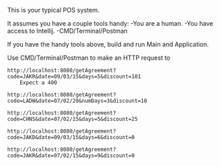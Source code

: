 This is your typical POS system.

It assumes you have a couple tools handy:
    -You are a human.
    -You have access to Intellij.
    -CMD/Terminal/Postman

If you have the handy tools above, build and run Main and Application.

Use CMD/Terminal/Postman to make an HTTP request to
    
    http://localhost:8080/getAgreement?code=JAKR&date=09/03/15&days=5&discount=101
        Expect a 400
    
    http://localhost:8080/getAgreement?code=LADW&date=07/02/20&numDays=3&discount=10

    http://localhost:8080/getAgreement?code=CHNS&date=07/02/15&days=5&discount=25

    http://localhost:8080/getAgreement?code=JAKD&date=09/03/15&days=6&discount=0

    http://localhost:8080/getAgreement?code=JAKR&date=07/02/15&days=9&discount=0
    